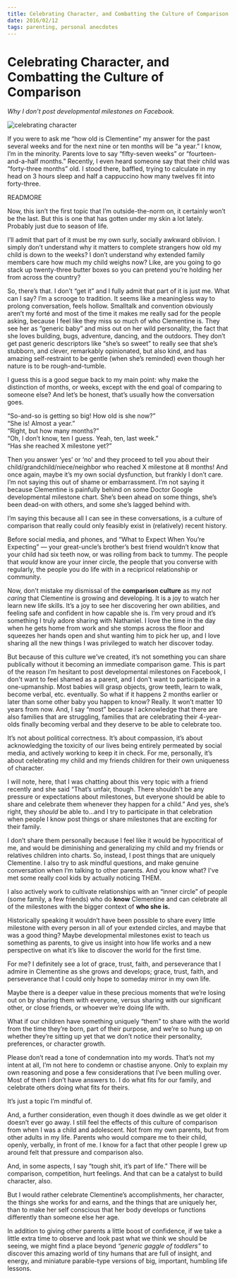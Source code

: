 ```yaml
---
title: Celebrating Character, and Combatting the Culture of Comparison
date: 2016/02/12
tags: parenting, personal anecdotes
---
```

# Celebrating Character, and Combatting the Culture of Comparison
*Why I don’t post developmental milestones on Facebook.* 

![celebrating character](/posts/celebrating-character/celebrating-character.jpg)

If you were to ask me “how old is Clementine” my answer for the past several weeks and for the next nine or ten months will be “a year.”   I know, I’m in the minority.   Parents love to say “fifty-seven weeks” or “fourteen-and-a-half months.”  Recently, I even heard someone say that their child was “forty-three months” old. I stood there, baffled, trying to calculate in my head on 3 hours sleep and half a cappuccino how many twelves fit into forty-three.

READMORE

Now, this isn’t the first topic that I’m outside-the-norm on, it certainly won’t be the last.  But this is one that has gotten under my skin a lot lately.  Probably just due to season of life. 

I’ll admit that part of it must be my own surly, socially awkward oblivion.  I simply don’t understand why it matters to complete strangers how old my child is down to the weeks? I don’t understand why extended family members care how much my child weighs now?  Like, are you going to go stack up twenty-three butter boxes so you can pretend you’re holding her from across the country?  

So, there’s that.  I don’t “get it” and I fully admit that part of it is just me.  What can I say? I’m a scrooge to tradition.  It seems like a meaningless way to prolong conversation, feels hollow.  Smalltalk and convention obviously aren’t my forté and most of the time it makes me really sad for the people asking, because I feel like they miss so much of who Clementine is.   They see her as “generic baby” and miss out on her wild personality, the fact that she loves building, bugs, adventure, dancing, and the outdoors. They don’t get past generic descriptors like “she’s so sweet” to really see that she’s stubborn, and clever, remarkably opinionated, but also kind, and has amazing self-restraint to be gentle (when she’s reminded) even though her nature is to be rough-and-tumble.  

I guess this is a good segue back to my main point:  why make the distinction of months, or weeks, except with the end goal of comparing to someone else?   And let’s be honest, that’s usually how the conversation goes. 

“So-and-so is getting so big! How old is she now?”  
“She is! Almost a year.”  
“Right, but how many months?”  
“Oh, I don’t know, ten I guess.  Yeah, ten, last week.”  
“Has she reached X milestone yet?” 

Then you answer ‘yes’ or ‘no’ and they proceed to tell you about their child/grandchild/niece/neighbor who reached X milestone at 8 months!  And once again, maybe it’s my own social dysfunction, but frankly I don’t care.  I’m not saying this out of shame or embarrassment.  I’m not saying it because Clementine is painfully behind on some Doctor Google developmental milestone chart.  She’s been ahead on some things, she’s been dead-on with others, and some she’s lagged behind with.   

I’m saying this because all I can see in these conversations, is a culture of comparison that really could only feasibly exist in (relatively) recent history.  

Before social media, and phones, and “What to Expect When You’re Expecting” — your great-uncle’s brother’s best friend wouldn’t know that your child had six teeth now, or was rolling from back to tummy.   The people that *would* know are your inner circle, the people that you converse with regularly, the people you do life with in a recipricol relationship or community.

Now, don’t mistake my dismissal of the **comparison culture** as my *not caring* that Clementine is growing and developing.  It is a joy to watch her learn new life skills.  It’s a joy to see her discovering her own abilities, and feeling safe and confident in how capable she is.  I’m very proud and it’s something I truly adore sharing with Nathaniel.  I love the time in the day when he gets home from work and she stomps across the floor and squeezes her hands open and shut wanting him to pick her up, and I love sharing all the new things I was privileged to watch her discover today.  

But because of this culture we’ve created, it’s not something you can share publically without it becoming an immediate comparison game.  This is part of the reason I’m hesitant to post developmental milestones on Facebook, I don't want to feel shamed as a parent, and I don't want to participate in a one-upmanship.  Most babies will grasp objects, grow teeth, learn to walk, become verbal, etc. eventually.  So what if it happens 2 months earlier or later than some other baby you happen to know? Really.  It won’t matter 10 years from now.  And, I say “most” because I acknowledge that there are also families that are struggling, families that are celebrating their 4-year-olds finally becoming verbal and they deserve to be able to celebrate too.


It’s not about political correctness.  It’s about compassion, it’s about acknowledging the toxicity of our lives being entirely permeated by social media, and actively working to keep it in check.  For me, personally, it’s about celebrating my child and my friends children for their own uniqueness of character.  

I will note, here, that I was chatting about this very topic with a friend recently and she said “That’s unfair, though. There shouldn’t be any pressure or expectations about milestones, but everyone should be able to share and celebrate them whenever they happen for a child.” And yes, she’s right, they *should* be able to…and I try to participate in that celebration when people I know post things or share milestones that are exciting for their family.

I don’t share them personally because I feel like it would be hypocritical of me, and would be diminishing and generalizing my child and my friends or relatives children into charts.   So, instead, I post things that are uniquely Clementine.  I also try to ask mindful questions, and make genuine conversation when I’m talking to other parents. And you know what? I've met some really cool kids by actually noticing THEM.  

I also actively work to cultivate relationships with an “inner circle” of people (some family, a few friends) who do **know** Clementine and can celebrate all of the milestones with the bigger context of **who she is.**

Historically speaking it wouldn’t have been possible to share every little milestone with every person in all of your extended circles, and maybe that was a good thing?  Maybe developmental milestones exist to teach us something as parents, to give us insight into how life works and a new perspective on what it’s like to discover the world for the first time.  

For me? I definitely see a lot of grace, trust, faith, and perseverance that I admire in Clementine as she grows and develops; grace, trust, faith, and perseverance that I could only hope to someday mirror in my own life.  

Maybe there is a deeper value in these precious moments that we’re losing out on by sharing them with everyone, versus sharing with our significant other, or close friends, or whoever we’re doing life with.  

What if our children have something uniquely “them” to share with the world from the time they’re born, part of their purpose, and we’re so hung up on whether they’re sitting up yet that we don’t notice their personality, preferences, or character growth.

Please don’t read a tone of condemnation into my words.  That’s not my intent at all, I’m not here to condemn or chastise anyone.  Only to explain my own reasoning and pose a few considerations that I’ve been mulling over.   Most of them I don’t have answers to.  I do what fits for our family, and celebrate others doing what fits for theirs. 

It’s just a topic I’m mindful of.  

And, a further consideration, even though it does dwindle as we get older it doesn’t ever go away.  I still feel the effects of this culture of comparison from when I was a child and adolescent.  Not from my own parents, but from other adults in my life.  Parents who would compare me to their child, openly, verbally, in front of me.  I know for a fact that other people I grew up around felt that pressure and comparison also. 

And, in some aspects, I say “tough shit, it’s part of life.”  There will be comparison, competition, hurt feelings.  And that can be a catalyst to build character, also.  

But I would rather celebrate Clementine’s accomplishments, her character, the things she works for and earns, and the things that are uniquely her, than to make her self conscious that her body develops or functions differently than someone else her age. 

In addition to giving other parents a little boost of confidence, if we take a little extra time to observe and look past what we think we should be seeing, we might find a place beyond *“generic gaggle of toddlers”* to discover this amazing world of tiny humans that are full of insight, and energy, and miniature parable-type versions of big, important, humbling life lessons.  




